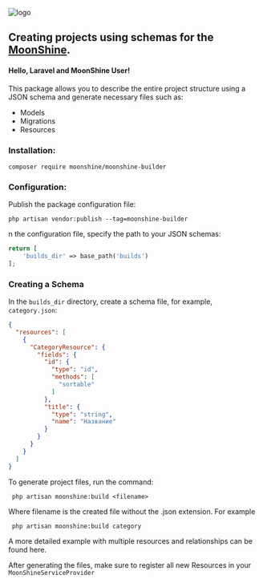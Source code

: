 ![logo](https://github.com/moonshine-software/moonshine/raw/2.x/art/lego.png)

## Creating projects using schemas for the [MoonShine](https://github.com/moonshine-software/moonshine).

#### Hello, Laravel and MoonShine User!

This package allows you to describe the entire project structure using a JSON schema and generate necessary files such as:
<ul>
    <li>Models</li>
    <li>Migrations</li>
    <li>Resources</li>
</ul>

### Installation:
```shell
composer require moonshine/moonshine-builder
```
### Configuration:
Publish the package configuration file:
```shell
php artisan vendor:publish --tag=moonshine-builder
```
n the configuration file, specify the path to your JSON schemas:
```php
return [
    'builds_dir' => base_path('builds')
];
```
### Creating a Schema
In the <code>builds_dir</code> directory, create a schema file, for example, <code>category.json</code>:
```json
{
  "resources": [
    {
      "CategoryResource": {
        "fields": {
          "id": {
            "type": "id",
            "methods": [
              "sortable"
            ]
          },
          "title": {
            "type": "string",
            "name": "Название"
          }
        }
      }
    }
  ]
}
```
To generate project files, run the command:
```shell
 php artisan moonshine:build <filename>
```
Where filename is the created file without the .json extension. For example
```shell
 php artisan moonshine:build category
```
A more detailed example with multiple resources and relationships can be found here.

After generating the files, make sure to register all new Resources in your <code>MoonShineServiceProvider</code>